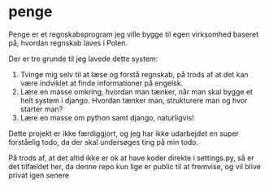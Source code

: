 # penge
Penge er et regnskabsprogram jeg ville bygge til egen virksomhed baseret på, hvordan regnskab laves i Polen.

Der er tre grunde til jeg lavede dette system:
1. Tvinge mig selv til at læse og forstå regnskab, på trods af at det kan være indviklet at finde informationer på engelsk.
2. Lære en masse omkring, hvordan man tænker, når man skal bygge et helt system i django. Hvordan tænker man, strukturere man og hvor starter man?
3. Lære en masse om python samt django, naturligvis! 

Dette projekt er ikke færdiggjort, og jeg har ikke udarbejdet en super forståelig todo, da der skal undersøges ting på min todo. 

På trods af, at det altid ikke er ok at have koder direkte i settings.py, så er det tilfældet her, da denne repo kun lige er public til at fremvise, og vil blive privat igen senere
